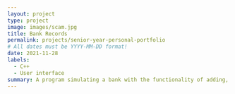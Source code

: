 ```yaml
---
layout: project
type: project
image: images/scam.jpg
title: Bank Records
permalink: projects/senior-year-personal-portfolio
# All dates must be YYYY-MM-DD format!
date: 2021-11-28
labels:
  - C++
  - User interface
summary: A program simulating a bank with the functionality of adding, displaying, and deleting records.
---
```

